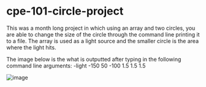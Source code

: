 # cpe-101-circle-project

This was a month long project in which using an array and two circles, you are able to change the size of the circle through the command line printing 
it to a file. The array is used as a light source and the smaller circle is the area where the light hits. 

The image below is the what is outputted after typing in the following command line arguments: 
-light -150 50 -100 1.5 1.5 1.5

![image](https://user-images.githubusercontent.com/66757056/209517531-465a23ae-b292-4eee-be54-3dbc97ad1bfb.png)
